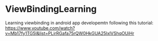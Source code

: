 # ViewBindingLearning
Learning viewbinding in android app developemtn 
following this tutorial: https://www.youtube.com/watch?v=Mb17fy1TG5I&list=PLirRGafa75rQW0HkGUA25lxlVShqOUiHr

